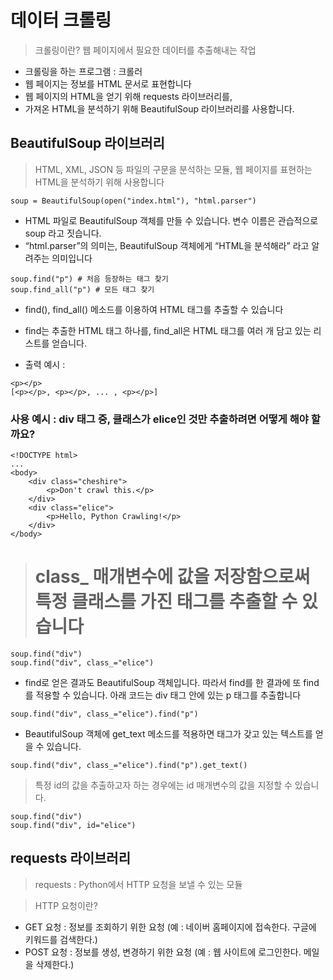 # 데이터 크롤링

> 크롤링이란? 웹 페이지에서 필요한 데이터를 추출해내는 작업

- 크롤링을 하는 프로그램 : 크롤러
- 웹 페이지는 정보를 HTML 문서로 표현합니다
- 웹 페이지의 HTML을 얻기 위해 requests 라이브러리를,
- 가져온 HTML을 분석하기 위해 BeautifulSoup 라이브러리를 사용합니다.

## BeautifulSoup 라이브러리

> HTML, XML, JSON 등 파일의 구문을 분석하는 모듈, 웹 페이지를 표현하는 HTML을 분석하기 위해 사용합니다

```soup = BeautifulSoup(open("index.html"), "html.parser")```

- HTML 파일로 BeautifulSoup 객체를 만들 수 있습니다. 변수 이름은 관습적으로 soup 라고 짓습니다.
- “html.parser”의 의미는, BeautifulSoup 객체에게 “HTML을 분석해라” 라고 알려주는 의미입니다

```
soup.find("p") # 처음 등장하는 태그 찾기
soup.find_all("p") # 모든 태그 찾기
```

- find(), find_all() 메소드를 이용하여 HTML 태그를 추출할 수 있습니다
- find는 추출한 HTML 태그 하나를, find_all은 HTML 태그를 여러 개 담고 있는 리스트를 얻습니다.

- 출력 예시 : 
```
<p></p>
[<p></p>, <p></p>, ... , <p></p>]
```

### 사용 예시 : div 태그 중, 클래스가 elice인 것만 추출하려면 어떻게 해야 할까요?
```
<!DOCTYPE html>
...
<body>
    <div class="cheshire">
        <p>Don't crawl this.</p>
    </div>
    <div class="elice">
        <p>Hello, Python Crawling!</p>
    </div>
</body> 
```

> # class_ 매개변수에 값을 저장함으로써 특정 클래스를 가진 태그를 추출할 수 있습니다

```
soup.find("div")
soup.find("div", class_="elice")
````

- find로 얻은 결과도 BeautifulSoup 객체입니다. 따라서 find를 한 결과에 또 find를 적용할 수 있습니다. 아래 코드는 div 태그 안에 있는 p 태그를 추출합니다

```soup.find("div", class_="elice").find("p")```

- BeautifulSoup 객체에 get_text 메소드를 적용하면 태그가 갖고 있는 텍스트를 얻을 수 있습니다.

```soup.find("div", class_="elice").find("p").get_text()```

> 특정 id의 값을 추출하고자 하는 경우에는 id 매개변수의 값을 지정할 수 있습니다.

```
soup.find("div")
soup.find("div", id="elice")
```

## requests 라이브러리

> requests : Python에서 HTTP 요청을 보낼 수 있는 모듈

> HTTP 요청이란? 

- GET 요청 : 정보를 조회하기 위한 요청 (예 : 네이버 홈페이지에 접속한다. 구글에 키워드를 검색한다.)
- POST 요청 : 정보를 생성, 변경하기 위한 요청 (예 : 웹 사이트에 로그인한다. 메일을 삭제한다.)
